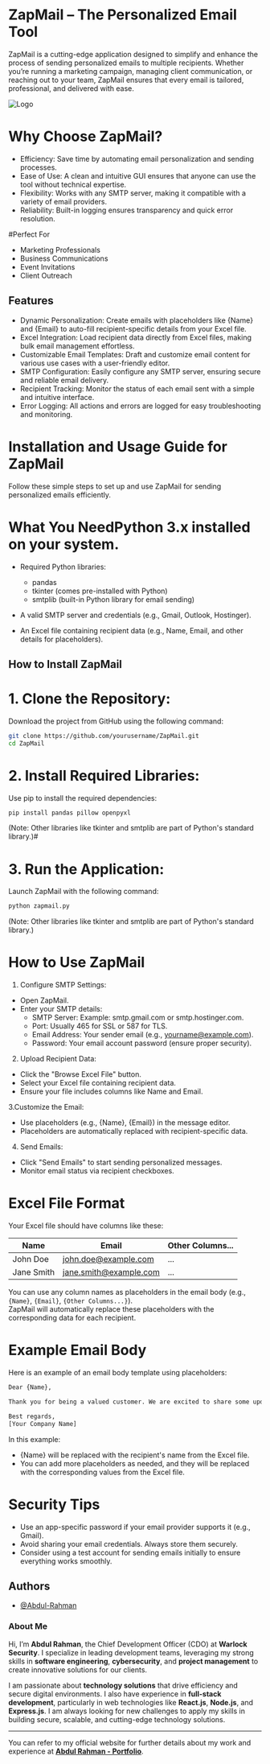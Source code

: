 
# ZapMail – The Personalized Email Tool

ZapMail is a cutting-edge application designed to simplify and enhance the process of sending personalized emails to multiple recipients. Whether you’re running a marketing campaign, managing client communication, or reaching out to your team, ZapMail ensures that every email is tailored, professional, and delivered with ease.

![Logo](https://cdn.discordapp.com/attachments/1221377254639276112/1315673790906110043/07a1d294-903f-4d7d-924a-7323e4bde4dc.jpg?)


# Why Choose ZapMail?
- Efficiency: Save time by automating email personalization and sending processes.
- Ease of Use: A clean and intuitive GUI ensures that anyone can use the tool without technical expertise.
- Flexibility: Works with any SMTP server, making it compatible with a variety of email providers.
- Reliability: Built-in logging ensures transparency and quick error resolution.

#Perfect For

- Marketing Professionals
-  Business Communications
- Event Invitations
- Client Outreach



## Features
- Dynamic Personalization: Create emails with placeholders like {Name} and {Email} to auto-fill recipient-specific details from your Excel file.
- Excel Integration: Load recipient data directly from Excel files, making bulk email management effortless.
- Customizable Email Templates: Draft and customize email content for various use cases with a user-friendly editor.
- SMTP Configuration: Easily configure any SMTP server, ensuring secure and reliable email delivery.
- Recipient Tracking: Monitor the status of each email sent with a simple and intuitive interface.
- Error Logging: All actions and errors are logged for easy troubleshooting and monitoring.

# Installation and Usage Guide for ZapMail
Follow these simple steps to set up and use ZapMail for sending personalized emails efficiently.

# What You NeedPython 3.x installed on your system.

- Required Python libraries:

    - pandas
    - tkinter (comes pre-installed with Python)
    - smtplib (built-in Python library for email sending)
- A valid SMTP server and credentials (e.g., Gmail, Outlook, Hostinger).

- An Excel file containing recipient data (e.g., Name, Email, and other details for placeholders).
## How to Install ZapMail

# 1.  Clone the Repository:
Download the project from GitHub using the following command:

```bash
git clone https://github.com/yourusername/ZapMail.git
cd ZapMail
```
# 2.  Install Required Libraries:
Use pip to install the required dependencies:
```bash
pip install pandas pillow openpyxl
```
(Note: Other libraries like tkinter and smtplib are part of Python's standard library.)# 

# 3.  Run the Application:
Launch ZapMail with the following command:
```bash
python zapmail.py
```
(Note: Other libraries like tkinter and smtplib are part of Python's standard library.)

# How to Use ZapMail

1. Configure SMTP Settings:
-   Open ZapMail.
-   Enter your SMTP details:
    -   SMTP Server: Example: smtp.gmail.com or smtp.hostinger.com.
    -   Port: Usually 465 for SSL or 587 for TLS.
    -   Email Address: Your sender email (e.g., yourname@example.com).
    -   Password: Your email account password (ensure proper security).

2.   Upload Recipient Data:

-   Click the "Browse Excel File" button.
-   Select your Excel file containing recipient data.
-   Ensure your file includes columns like Name and Email.

3.Customize the Email:

-   Use placeholders (e.g., {Name}, {Email}) in the message editor.
-   Placeholders are automatically replaced with recipient-specific data.

4. Send Emails:

-   Click "Send Emails" to start sending personalized messages.
-   Monitor email status via recipient checkboxes.

# Excel File Format

Your Excel file should have columns like these:

| **Name**      | **Email**               | **Other Columns...** |
|---------------|-------------------------|-----------------------|
| John Doe      | john.doe@example.com    | ...                  |
| Jane Smith    | jane.smith@example.com  | ...                  |

You can use any column names as placeholders in the email body (e.g., `{Name}`, `{Email}`, `{Other Columns...}`).  
ZapMail will automatically replace these placeholders with the corresponding data for each recipient.

# Example Email Body
Here is an example of an email body template using placeholders:
```bash
Dear {Name},

Thank you for being a valued customer. We are excited to share some updates with you.

Best regards,  
[Your Company Name]
```
In this example:

- {Name} will be replaced with the recipient's name from the Excel file.
- You can add more placeholders as needed, and they will be replaced with the corresponding values from the Excel file.

# Security Tips
- Use an app-specific password if your email provider supports it (e.g., Gmail).
- Avoid sharing your email credentials. Always store them securely.
- Consider using a test account for sending emails initially to ensure everything works smoothly.
## Authors

- [@Abdul-Rahman](https://www.github.com/abdul-rahman-1)
### About Me

Hi, I’m **Abdul Rahman**, the Chief Development Officer (CDO) at **Warlock Security**. I specialize in leading development teams, leveraging my strong skills in **software engineering**, **cybersecurity**, and **project management** to create innovative solutions for our clients.

I am passionate about **technology solutions** that drive efficiency and secure digital environments. I also have experience in **full-stack development**, particularly in web technologies like **React.js**, **Node.js**, and **Express.js**. I am always looking for new challenges to apply my skills in building secure, scalable, and cutting-edge technology solutions.

---

You can refer to my official website for further details about my work and experience at **[Abdul Rahman - Portfolio](https://abdul-r.netlify.app)**.
